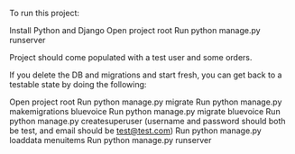 To run this project:

Install Python and Django
Open project root
Run python manage.py runserver

Project should come populated with a test user and some orders.

If you delete the DB and migrations and start fresh, you can get back to a testable state by doing the following:

Open project root
Run python manage.py migrate
Run python manage.py makemigrations bluevoice
Run python manage.py migrate bluevoice
Run python manage.py createsuperuser
    (username and password should both be test, and email should be test@test.com)
Run python manage.py loaddata menuitems
Run python manage.py runserver
